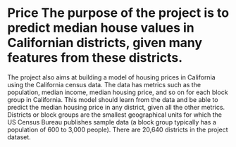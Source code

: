 # Price The purpose of the project is to predict median house values in Californian districts, given many features from these districts.
The project also aims at building a model of housing prices in California using the California census data. The data has metrics such as the population, median income, median housing price, and so on for each block group in California. This model should learn from the data and be able to predict the median housing price in any district, given all the other metrics.
Districts or block groups are the smallest geographical units for which the US Census Bureau publishes sample data (a block group typically has a population of 600 to 3,000 people). There are 20,640 districts in the project dataset.
